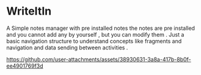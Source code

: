 # WriteItIn
 A Simple notes manager with pre installed notes
 the notes are pre installed and you cannot add any by yourself , but you can modify them .
 Just a basic navigation structure to understand concepts like fragments and navigation and data sending between activities .

 


https://github.com/user-attachments/assets/38930631-3a8a-417b-8b0f-ee4901769f3d

